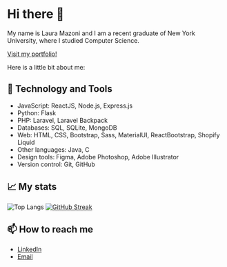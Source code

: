# Hi there 👋

My name is Laura Mazoni and I am a recent graduate of New York University, where I studied Computer Science.

[Visit my portfolio!](http://lauramazoni.com)

Here is a little bit about me:

## 🔧 Technology and Tools

- JavaScript: ReactJS, Node.js, Express.js
- Python: Flask
- PHP: Laravel, Laravel Backpack
- Databases: SQL, SQLite, MongoDB
- Web: HTML, CSS, Bootstrap, Sass, MaterialUI, ReactBootstrap, Shopify Liquid
- Other languages: Java, C
- Design tools: Figma, Adobe Photoshop, Adobe Illustrator
- Version control: Git, GitHub

## 📈 My stats

![Top Langs](https://github-readme-stats.vercel.app/api/top-langs/?username=qlaueen&layout=compact&theme=midnight-purple)
[![GitHub Streak](https://streak-stats.demolab.com/?user=qlaueen)](https://git.io/streak-stats)

## 📫 How to reach me

- [LinkedIn](https://www.linkedin.com/in/lauramazoni/)
- [Email](mailto:qlaueen@gmail.com)
